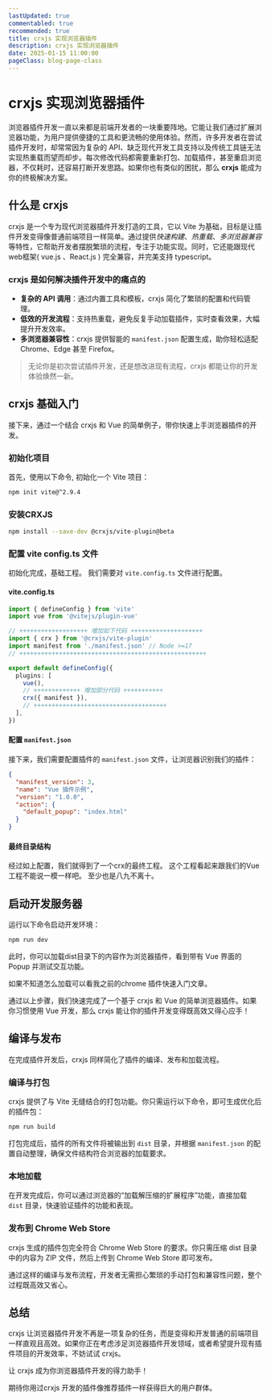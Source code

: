 ```yaml
---
lastUpdated: true
commentabled: true
recommended: true
title: crxjs 实现浏览器插件
description: crxjs 实现浏览器插件
date: 2025-01-15 11:00:00
pageClass: blog-page-class
---
```


# crxjs 实现浏览器插件 #

浏览器插件开发一直以来都是前端开发者的一块重要阵地。它能让我们通过扩展浏览器功能，为用户提供便捷的工具和更流畅的使用体验。然而，许多开发者在尝试插件开发时，却常常因为复杂的 API、缺乏现代开发工具支持以及传统工具链无法实现热重载而望而却步。每次修改代码都需要重新打包、加载插件，甚至重启浏览器，不仅耗时，还容易打断开发思路。如果你也有类似的困扰，那么 **crxjs** 能成为你的终极解决方案。


## 什么是 crxjs ##

crxjs 是一个专为现代浏览器插件开发打造的工具，它以 Vite 为基础，目标是让插件开发变得像普通前端项目一样简单。通过提供*快速构建*、*热重载*、*多浏览器兼容*等特性，它帮助开发者摆脱繁琐的流程，专注于功能实现。同时，它还能跟现代web框架( vue.js 、React.js )  完全兼容，并完美支持 typescript。

### crxjs 是如何解决插件开发中的痛点的 ###

- **复杂的 API 调用**：通过内置工具和模板，crxjs 简化了繁琐的配置和代码管理。
- **低效的开发流程**：支持热重载，避免反复手动加载插件，实时查看效果，大幅提升开发效率。
- **多浏览器兼容性**：crxjs 提供智能的 `manifest.json` 配置生成，助你轻松适配 Chrome、Edge 甚至 Firefox。

> 无论你是初次尝试插件开发，还是想改进现有流程，crxjs 都能让你的开发体验焕然一新。

## crxjs 基础入门 ##

接下来，通过一个结合 crxjs 和 Vue 的简单例子，带你快速上手浏览器插件的开发。

### 初始化项目 ###

首先，使用以下命令,  初始化一个 Vite 项目：

```bash
npm init vite@^2.9.4
```

### 安装CRXJS ###

```bash
npm install --save-dev @crxjs/vite-plugin@beta
```

### 配置 vite config.ts 文件 ###

初始化完成，基础工程。 我们需要对 `vite.config.ts` 文件进行配置。

#### vite.config.ts ####

```ts
import { defineConfig } from 'vite'
import vue from '@vitejs/plugin-vue'

// +++++++++++++++++++ 增加如下代码 ++++++++++++++++++++
import { crx } from '@crxjs/vite-plugin'
import manifest from './manifest.json' // Node >=17
// ++++++++++++++++++++++++++++++++++++++++++++++++++++

export default defineConfig({
  plugins: [
    vue(),
    // +++++++++++++ 增加部分代码 +++++++++++
    crx({ manifest }),
    // +++++++++++++++++++++++++++++++++++++
  ],
})
```

#### 配置 `manifest.json` ####

接下来，我们需要配置插件的 `manifest.json` 文件，让浏览器识别我们的插件：

```json
{
  "manifest_version": 3,
  "name": "Vue 插件示例",
  "version": "1.0.0",
  "action": {
    "default_popup": "index.html"
  }
}
```

#### 最终目录结构 ####

经过如上配置，我们就得到了一个crx的最终工程。 这个工程看起来跟我们的Vue 工程不能说一模一样吧。 至少也是八九不离十。

## 启动开发服务器 ##

运行以下命令启动开发环境：

```bash
npm run dev
```

此时，你可以加载dist目录下的内容作为浏览器插件，看到带有 Vue 界面的 Popup 并测试交互功能。

如果不知道怎么加载可以看我之前的chrome 插件快速入门文章。

通过以上步骤，我们快速完成了一个基于 crxjs 和 Vue 的简单浏览器插件。如果你习惯使用 Vue 开发，那么 crxjs 能让你的插件开发变得既高效又得心应手！

## 编译与发布 ##

在完成插件开发后，crxjs 同样简化了插件的编译、发布和加载流程。

### 编译与打包 ###

crxjs 提供了与 Vite 无缝结合的打包功能。你只需运行以下命令，即可生成优化后的插件包：

```bash
npm run build
```

打包完成后，插件的所有文件将被输出到 `dist` 目录，并根据 `manifest.json` 的配置自动整理，确保文件结构符合浏览器的加载要求。

### 本地加载 ###

在开发完成后，你可以通过浏览器的“加载解压缩的扩展程序”功能，直接加载 `dist` 目录，快速验证插件的功能和表现。

### 发布到 Chrome Web Store ###

crxjs 生成的插件包完全符合 Chrome Web Store 的要求。你只需压缩 dist 目录中的内容为 ZIP 文件，然后上传到 Chrome Web Store 即可发布。

通过这样的编译与发布流程，开发者无需担心繁琐的手动打包和兼容性问题，整个过程既高效又省心。

## 总结 ##

crxjs 让浏览器插件开发不再是一项复杂的任务，而是变得和开发普通的前端项目一样直观且高效。如果你正在考虑涉足浏览器插件开发领域，或者希望提升现有插件项目的开发效率，不妨试试 crxjs。

让 crxjs 成为你浏览器插件开发的得力助手！

期待你用过crxjs 开发的插件像推荐插件一样获得巨大的用户群体。

